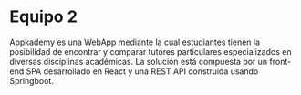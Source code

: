 # Equipo 2

Appkademy es una WebApp mediante la cual estudiantes tienen la posibilidad de encontrar y comparar tutores particulares especializados en diversas disciplinas académicas. La solución está compuesta por un front-end SPA desarrollado en React y una REST API construída usando Springboot.
